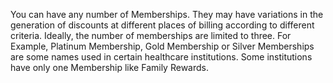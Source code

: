 You can have any number of Memberships. They may have variations in the generation of discounts at different places of billing according to different criteria. Ideally, the number of memberships are limited to three. For Example, Platinum Membership, Gold Membership or Silver Memberships are some names used in certain healthcare institutions. Some institutions have only one Membership like Family Rewards.

